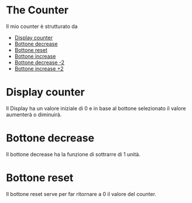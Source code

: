 # The Counter


Il mio counter è strutturato da

* [Display counter](#display-counter)
* [Bottone decrease](#bottone-decrease)
* [Bottone reset](#bottone-reset)
* [Bottone increase](#bottone-increase)
* [Bottone decrease -2](#bottone-decrease--2)
* [Bottone increase +2](#bottone-increase-+-2)

# Display counter

Il Display ha un valore iniziale di 0 e in base al bottone selezionato il valore aumenterà o diminuirà.

# Bottone decrease

Il bottone decrease ha la funzione di sottrarre di 1 unità.

# Bottone reset 

Il bottone reset serve per far ritornare a 0 il valore del counter.
